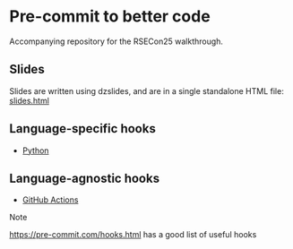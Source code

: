# Pre-commit to better code

Accompanying repository for the RSECon25 walkthrough.

## Slides

Slides are written using dzslides, and are in a single standalone HTML file: [slides.html](slides.html)

## Language-specific hooks

- [Python](Python.md)

## Language-agnostic hooks

- [GitHub Actions](GitHubActions.md)

> [!NOTE]
> https://pre-commit.com/hooks.html has a good list of useful hooks
